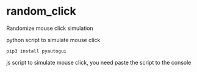 # random_click
Randomize mouse click simulation

python script to simulate mouse click
```shell
pip3 install pyautogui
```

js script to simulate mouse click, you need paste the script to the  console 

